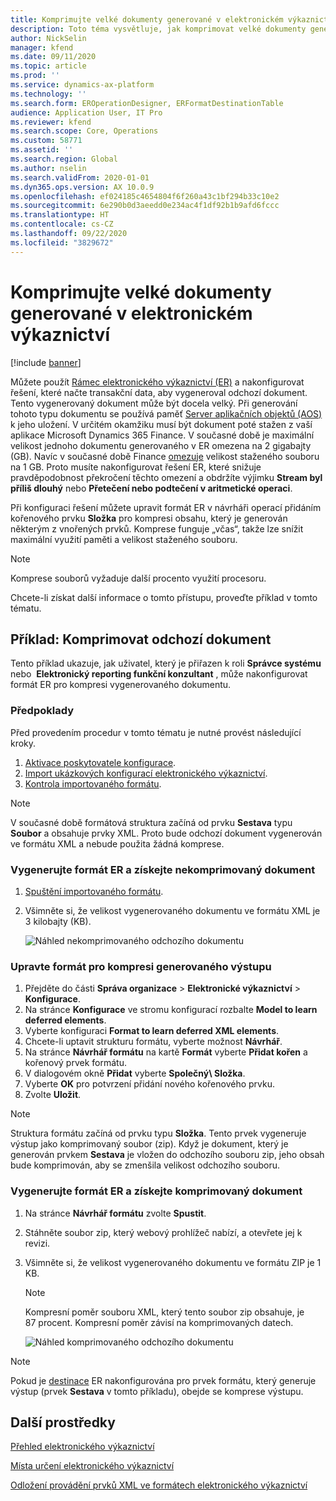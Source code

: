 ```yaml
---
title: Komprimujte velké dokumenty generované v elektronickém výkaznictví
description: Toto téma vysvětluje, jak komprimovat velké dokumenty generované formátem Electronic reporting (ER).
author: NickSelin
manager: kfend
ms.date: 09/11/2020
ms.topic: article
ms.prod: ''
ms.service: dynamics-ax-platform
ms.technology: ''
ms.search.form: EROperationDesigner, ERFormatDestinationTable
audience: Application User, IT Pro
ms.reviewer: kfend
ms.search.scope: Core, Operations
ms.custom: 58771
ms.assetid: ''
ms.search.region: Global
ms.author: nselin
ms.search.validFrom: 2020-01-01
ms.dyn365.ops.version: AX 10.0.9
ms.openlocfilehash: ef024185c4654804f6f260a43c1bf294b33c10e2
ms.sourcegitcommit: 6e290b0d3aeedd0e234ac4f1df92b1b9afd6fccc
ms.translationtype: HT
ms.contentlocale: cs-CZ
ms.lasthandoff: 09/22/2020
ms.locfileid: "3829672"
---
```

# <a name="compress-large-documents-that-are-generated-in-electronic-reporting"></a>Komprimujte velké dokumenty generované v elektronickém výkaznictví 

[!include [banner](../includes/banner.md)]

Můžete použít [Rámec elektronického výkaznictví (ER)](general-electronic-reporting.md) a nakonfigurovat řešení, které načte transakční data, aby vygeneroval odchozí dokument. Tento vygenerovaný dokument může být docela velký. Při generování tohoto typu dokumentu se používá paměť [Server aplikačních objektů (AOS)](https://docs.microsoft.com/dynamics365/fin-ops-core/dev-itpro/dev-tools/access-instances#location-of-packages-source-code-and-other-aos-configurations) k jeho uložení. V určitém okamžiku musí být dokument poté stažen z vaší aplikace Microsoft Dynamics 365 Finance. V současné době je maximální velikost jednoho dokumentu generovaného v ER omezena na 2 gigabajty (GB). Navíc v současné době Finance [omezuje](https://fix.lcs.dynamics.com/Issue/Details?bugId=489291) velikost staženého souboru na 1 GB. Proto musíte nakonfigurovat řešení ER, které snižuje pravděpodobnost překročení těchto omezení a obdržíte výjimku **Stream byl příliš dlouhý** nebo **Přetečení nebo podtečení v aritmetické operaci**.

Při konfiguraci řešení můžete upravit formát ER v návrháři operací přidáním kořenového prvku **Složka** pro kompresi obsahu, který je generován některým z vnořených prvků. Komprese funguje „včas“, takže lze snížit maximální využití paměti a velikost staženého souboru.

> [!NOTE]
> Komprese souborů vyžaduje další procento využití procesoru.

Chcete-li získat další informace o tomto přístupu, proveďte příklad v tomto tématu.

## <a name="example-compress-an-outbound-document"></a>Příklad: Komprimovat odchozí dokument

Tento příklad ukazuje, jak uživatel, který je přiřazen k roli **Správce systému**  nebo  **Elektronický reporting funkční konzultant** , může nakonfigurovat formát ER pro kompresi vygenerovaného dokumentu.

### <a name="prerequisites"></a>Předpoklady

Před provedením procedur v tomto tématu je nutné provést následující kroky.

1. [Aktivace poskytovatele konfigurace](er-defer-xml-element.md#activate-a-configuration-provider).
2. [Import ukázkových konfigurací elektronického výkaznictví](er-defer-xml-element.md#import-the-sample-er-configurations).
3. [Kontrola importovaného formátu](er-defer-xml-element.md#review-the-imported-format).

> [!NOTE]
> V současné době formátová struktura začíná od prvku **Sestava** typu **Soubor** a obsahuje prvky XML. Proto bude odchozí dokument vygenerován ve formátu XML a nebude použita žádná komprese.

### <a name="generate-an-er-format-to-get-an-uncompressed-document"></a>Vygenerujte formát ER a získejte nekomprimovaný dokument

1. [Spuštění importovaného formátu](er-defer-xml-element.md#run-the-imported-format).
2. Všimněte si, že velikost vygenerovaného dokumentu ve formátu XML je 3 kilobajty (KB).

    ![Náhled nekomprimovaného odchozího dokumentu](./media/er-compress-outbound-files1.png)

### <a name="modify-the-format-to-compress-the-generated-output"></a>Upravte formát pro kompresi generovaného výstupu

1. Přejděte do části **Správa organizace** \> **Elektronické výkaznictví** \> **Konfigurace**.
2. Na stránce **Konfigurace** ve stromu konfigurací rozbalte **Model to learn deferred elements**.
3. Vyberte konfiguraci **Format to learn deferred XML elements**.
4. Chcete-li uptavit strukturu formátu, vyberte možnost **Návrhář**.
5. Na stránce **Návrhář formátu** na kartě **Formát** vyberte **Přidat kořen** a kořenový prvek formátu.
6. V dialogovém okně **Přidat** vyberte **Společný\\ Složka**.
7. Vyberte **OK** pro potvrzení přidání nového kořenového prvku.
8. Zvolte **Uložit**.

> [!NOTE]
> Struktura formátu začíná od prvku typu **Složka**. Tento prvek vygeneruje výstup jako komprimovaný soubor (zip). Když je dokument, který je generován prvkem **Sestava** je vložen do odchozího souboru zip, jeho obsah bude komprimován, aby se zmenšila velikost odchozího souboru.

### <a name="generate-an-er-format-to-get-a-compressed-document"></a>Vygenerujte formát ER a získejte komprimovaný dokument

1. Na stránce **Návrhář formátu** zvolte **Spustit**.
2. Stáhněte soubor zip, který webový prohlížeč nabízí, a otevřete jej k revizi.
3. Všimněte si, že velikost vygenerovaného dokumentu ve formátu ZIP je 1 KB.

    > [!NOTE] 
    > Kompresní poměr souboru XML, který tento soubor zip obsahuje, je 87 procent. Kompresní poměr závisí na komprimovaných datech.

    ![Náhled komprimovaného odchozího dokumentu](./media/er-compress-outbound-files2.png)

> [!NOTE]
> Pokud je [destinace](electronic-reporting-destinations.md) ER nakonfigurována pro prvek formátu, který generuje výstup (prvek **Sestava** v tomto příkladu), obejde se komprese výstupu.

## <a name="additional-resources"></a>Další prostředky

[Přehled elektronického výkaznictví](general-electronic-reporting.md)

[Místa určení elektronického výkaznictví](electronic-reporting-destinations.md)

[Odložení provádění prvků XML ve formátech elektronického výkaznictví](er-defer-xml-element.md)
